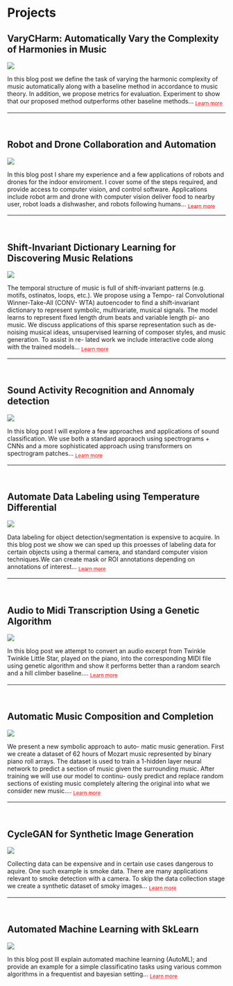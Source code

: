 # Projects



## VaryCHarm: Automatically Vary the Complexity of Harmonies in Music

<img src="../../../images/varycharm.png" align="center"/>

<br>

 In this blog post we define the task of varying the harmonic complexity of music automatically along with a baseline method in accordance to music theory. In addition, we propose metrics for evaluation. Experiment to show that our proposed method outperforms other baseline methods... <sub> <a href="https://jmhuer.github.io/mini_book/_build/html/docs/independent/varycharm.html" style="color: red; text-decoration: underline;text-decoration-style: dotted;">Learn more</a> </sub>


---
<br>



## Robot and Drone Collaboration and Automation

<img src="../../../images/robotautonomy.jpg" align="center"/>

<br>

In this blog post I share my experience and a few applications of robots and drones for the indoor enviroment. I cover some of the steps required, and provide access to computer vision, and control software. Applications include robot arm and drone with computer vision deliver food to nearby user, robot loads a dishwasher, and robots following humans... <sub> <a href="https://jmhuer.github.io/mini_book/_build/html/docs/independent/robot.html" style="color: red; text-decoration: underline;text-decoration-style: dotted;">Learn more</a> </sub>


---
<br>



## Shift-Invariant Dictionary Learning for Discovering Music Relations

<img src="../../../images/sidl.png" align="center"/>


<br>

The temporal structure of music is full of shift-invariant patterns (e.g. motifs, ostinatos, loops, etc.). We propose using a Tempo- ral Convolutional Winner-Take-All (CONV- WTA) autoencoder to find a shift-invariant dictionary to represent symbolic, multivariate, musical signals. The model learns to represent fixed length drum beats and variable length pi- ano music. We discuss applications of this sparse representation such as de-noising musical ideas, unsupervised learning of composer styles, and music generation. To assist in re- lated work we include interactive code along with the trained models...  <sub> <a href="https://jmhuer.github.io/mini_book/_build/html/docs/independent/sidl.html" style="color: red; text-decoration: underline;text-decoration-style: dotted;">Learn more</a> </sub>

---
<br>



## Sound Activity Recognition and Annomaly detection


<img src="../../../images/audio.png" align="center"/>


<br>

 In this blog post I will explore a few approaches and applications of sound classification. We use both a standard appraoch using spectrograms + CNNs and a more sophisticated approach using transformers on spectrogram patches...  <sub> <a href="https://jmhuer.github.io/mini_book/_build/html/docs/independent/audioclassification.html" style="color: red; text-decoration: underline;text-decoration-style: dotted;">Learn more</a> </sub>



---
<br>



## Automate Data Labeling using Temperature Differential

<img src="../../../images/thermal.png" align="center"/>


<br>

Data labeling for object detection/segmentation is expensive to acquire.  In this blog post we show we can sped up this proesses of labeling data for certain objects using a thermal camera, and standard computer vision techniques.We can create mask or ROI annotations depending on annotations of interest...  <sub> <a href="https://jmhuer.github.io/mini_book/_build/html/docs/independent/thermal.html" style="color: red; text-decoration: underline;text-decoration-style: dotted;">Learn more</a> </sub>


---
<br>



<!--## Adversary Synthetic Data for Language Model-->

<!--<img src="https://tectales.com/media/story_section_image/529/img-01-rsna-ai-adhd.png" align="center"/>-->


<!--<br>-->

<!-- In this blog post I will explain what an SDP is and one application: how to find optimal bridge points using Python libraries: scikit, numpy, pytorch. explain what an SDP is and one application: how to find optimal bridge points using Python libraries: scikit, numpy, pytorch...  <sub> <a href="https://jmhuer.github.io/mini_book/_build/html/docs/independent/language.html" style="color: red; text-decoration: underline;text-decoration-style: dotted;">Learn more</a> </sub>-->

<!------->
<!--<br>-->



<!--## Q-learning Chord Sequences with Music Theory-->

<!--<img src="../../../images/qlearning.png" align="center"/>-->


<!--<br>-->

<!-- In this blog post I will explain what an SDP is and one application: how to find optimal bridge points using Python libraries: scikit, numpy, pytorch. explain what an SDP is and one application: how to find optimal bridge points using Python libraries: scikit, numpy, pytorch...  <sub> <a href="https://jmhuer.github.io/mini_book/_build/html/docs/independent/qlearn.html" style="color: red; text-decoration: underline;text-decoration-style: dotted;">Learn more</a> </sub>-->


<!------->
<!--<br>-->



## Audio to Midi Transcription Using a Genetic Algorithm

<img src="../../../images/audio2midi.png" align="center"/>



<br>

 In this blog post we attempt to convert an audio excerpt from Twinkle Twinkle Little Star, played on the piano, into the corresponding MIDI file using genetic algorithm and show it performs better than a random search and a hill climber baseline....  <sub> <a href="https://jmhuer.github.io/mini_book/_build/html/docs/independent/audio2midi.html" style="color: red; text-decoration: underline;text-decoration-style: dotted;">Learn more</a> </sub>

---
<br>



## Automatic Music Composition and Completion

<img src="../../../images/amcc.png" align="center"/>


<br>

We present a new symbolic approach to auto- matic music generation. First we create a dataset of 62 hours of Mozart music represented by binary piano roll arrays. The dataset is used to train a 1-hidden layer neural network to predict a section of music given the surrounding music. After training we will use our model to continu- ously predict and replace random sections of existing music completely altering the original into what we consider new music....  <sub> <a href="https://jmhuer.github.io/mini_book/_build/html/docs/independent/amcc.html" style="color: red; text-decoration: underline;text-decoration-style: dotted;">Learn more</a> </sub>

---
<br>



##  CycleGAN for Synthetic Image Generation

<img src="../../../images/smoke.png" align="center"/>


<br>

Collecting data can be expensive and in certain use cases dangerous to aquire. One such example is smoke data. There are many applications relevant to smoke detection with a camera. To skip the data collection stage we create a synthetic dataset of smoky images...  <sub> <a href="https://jmhuer.github.io/mini_book/_build/html/docs/independent/smoke.html" style="color: red; text-decoration: underline;text-decoration-style: dotted;">Learn more</a> </sub>


---
<br>



##  Automated Machine Learning with SkLearn

<img src="../../../images/automatedml.png" align="center"/>


<br>

 In this blog post Ill explain automated machine learning (AutoML); and provide an example for a simple classificatino tasks using various common algorithms in a frequentist and bayesian setting...  <sub> <a href="https://jmhuer.github.io/mini_book/_build/html/docs/independent/automatedml.html" style="color: red; text-decoration: underline;text-decoration-style: dotted;">Learn more</a> </sub>


<br>
<br>

